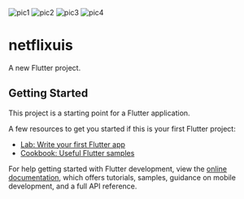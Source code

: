 ![pic1](https://user-images.githubusercontent.com/110900935/196491739-1eafb34b-87f6-441a-89e3-49599d582300.png)
![pic2](https://user-images.githubusercontent.com/110900935/196491539-e1b4c111-f4df-430c-8415-421f2866cec3.png)
![pic3](https://user-images.githubusercontent.com/110900935/196491383-deeb8a45-d283-4b84-9bb6-734e135e38f4.png)
![pic4](https://user-images.githubusercontent.com/110900935/196490797-66bfce58-022e-44d4-86db-a19e77a31fda.png)
# netflixuis

A new Flutter project.

## Getting Started

This project is a starting point for a Flutter application.

A few resources to get you started if this is your first Flutter project:

- [Lab: Write your first Flutter app](https://docs.flutter.dev/get-started/codelab)
- [Cookbook: Useful Flutter samples](https://docs.flutter.dev/cookbook)

For help getting started with Flutter development, view the
[online documentation](https://docs.flutter.dev/), which offers tutorials,
samples, guidance on mobile development, and a full API reference.
